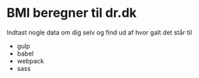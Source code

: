 # BMI beregner til dr.dk

Indtast nogle data om dig selv og find ud af hvor galt det står til

- gulp
- babel
- webpack
- sass
